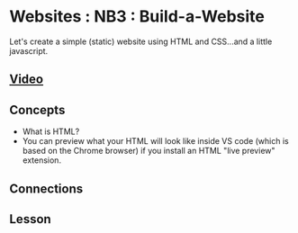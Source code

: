 # Websites : NB3 : Build-a-Website
Let's create a simple (static) website using HTML and CSS...and a little javascript.

## [Video]()

## Concepts
- What is HTML?
- You can preview what your HTML will look like inside VS code (which is based on the Chrome browser) if you install an HTML "live preview" extension.

## Connections

## Lesson
